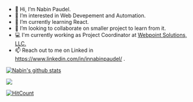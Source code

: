 - 👋 Hi, I’m Nabin Paudel.
- 👀 I’m interested in Web Devepement and Automation.
- 🌱 I’m currently learning React.
- 💞️ I’m looking to collaborate on smaller project to learn from it.
- 💻 I'm currently working as Project Coordinator at [Webpoint Solutions, LLC.](webpoint.io)
- 📫 Reach out to me on Linked in https://www.linkedin.com/in/innabinpaudel/ .

[![Nabin's github stats](https://github-readme-stats.vercel.app/api?username=nabinpaudel-np&show_icons=true&hide_border=true&theme=tokyonight)](https://nabinpaudel-np.github.io)

![](https://github-readme-stats.vercel.app/api/top-langs/?username=nabinpaudel-np&theme=gruvbox&hide_border=true&include_all_commits=false&count_private=true&layout=compact)

[![HitCount](http://hits.dwyl.com/nabinpaudel-np/nabinpaudel-np.svg)](http://hits.dwyl.com/nabinpaudel-np/nabinpaudel-np)

<!---
nabinpaudel-np/nabinpaudel-np is a ✨ special ✨ repository because its `README.md` (this file) appears on your GitHub profile.
You can click the Preview link to take a look at your changes.
--->
